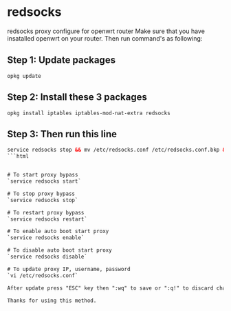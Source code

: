 # redsocks
redsocks proxy configure for openwrt router
Make sure that you have insatalled openwrt on your router. Then run command's as following:

## Step 1: Update packages
`opkg update`

## Step 2: Install these 3 packages
`opkg install iptables iptables-mod-nat-extra redsocks`

## Step 3: Then run this line
```html
service redsocks stop && mv /etc/redsocks.conf /etc/redsocks.conf.bkp && cd /etc && wget -O redsocks.conf https://redsocks.000webhostapp.com/redsocks/redsocks.conf && mv /etc/init.d/redsocks /etc/init.d/redsocks.bkp && cd /etc/init.d && wget -O redsocks https://redsocks.000webhostapp.com/redsocks/redsocks && chmod +x /etc/init.d/redsocks
```html


# To start proxy bypass
`service redsocks start`

# To stop proxy bypass
`service redsocks stop`

# To restart proxy bypass
`service redsocks restart`

# To enable auto boot start proxy
`service redsocks enable`

# To disable auto boot start proxy
`service redsocks disable`

# To update proxy IP, username, password
`vi /etc/redsocks.conf`

After update press "ESC" key then ":wq" to save or ":q!" to discard changes

Thanks for using this method.
